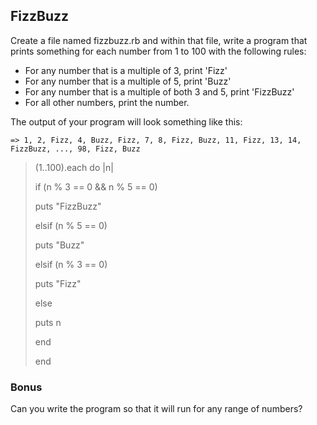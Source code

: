 ## FizzBuzz

Create a file named fizzbuzz.rb and within that file, write a program that prints something for each number from 1 to 100 with the following rules:

* For any number that is a multiple of 3, print 'Fizz'
* For any number that is a multiple of 5, print 'Buzz'
* For any number that is a multiple of both 3 and 5, print 'FizzBuzz'
* For all other numbers, print the number.

The output of your program will look something like this:
```
=> 1, 2, Fizz, 4, Buzz, Fizz, 7, 8, Fizz, Buzz, 11, Fizz, 13, 14, FizzBuzz, ..., 98, Fizz, Buzz
```
> (1..100).each do |n|
>
>  if (n % 3 == 0 && n % 5 == 0)
>
>   puts "FizzBuzz"
>
>   elsif (n % 5 == 0)
>
>   puts "Buzz"
>
>   elsif (n % 3 == 0)
>
>   puts "Fizz"
>
>   else
>
>   puts n
>
>   end
>
> end

### Bonus
Can you write the program so that it will run for any range of numbers?
